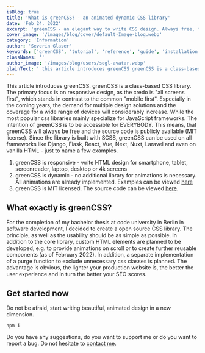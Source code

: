 ```yaml
---
isBlog: true
title: 'What is greenCSS? - an animated dynamic CSS library'
date: 'Feb 24. 2022'
excerpt: 'greenCSS - an elegant way to write CSS design. Always free, for anyone with any framework.'
cover_image: '/images/blog/cover/default-Image-blog.webp'
category: 'Information'
author: 'Severin Glaser'
keywords: ['greenCSS', 'tutorial', 'reference', 'guide', 'installation']
classNames: ''
author_image: '/images/blog/users/segl-avatar.webp'
plainText: ' this article introduces greenCSS greenCSS is a class-based css library the primary focus is on responsive design as the credo is all screens first which stands in contrast to the common mobile first especially in the coming years the demand for multiple design solutions and the coverage for a wide range of devices will considerably increase while the most popular css libraries mainly specialize for javascript frameworks the intention of greenCSS is to be accessible for everybody this means that greenCSS will always be free and the source code is publicly available mit license since the library is built with scss greenCSS can be used on all frameworks like django flask react vue next nuxt laravel and even on vanilla html - just to name a few examples 1 greenCSS is responsive - write html design for smartphone tablet screenreader laptop desktop or 4k screens 2 greenCSS is dynamic - no additional library for animations is necessary all animations are already implemented examples can be viewed here https www omen design docs animation example 3 greenCSS is mit licensed the source code can be viewed here https github com se-gl greenCSS what exactly is greenCSS? for the completion of my bachelor thesis at code university in berlin in software development i decided to create a open source css library the principle as well as the usability should be as simple as possible in addition to the core library custom html elements are planned to be developed e g to provide animations on scroll or to create further reusable components as of february 2022 in addition a separate implementation of a purge function to exclude unnecessary css classes is planned the advantage is obvious the lighter your production website is the better the user experience and in turn the better your seo scores get started now do not be afraid start writing beautiful animated design in a new dimension shell npm i do you have any suggestions do you want to support me or do you want to report a bug do not hesitate to contact me mailto info@greenCSS dev '
---
```


This article introduces greenCSS. greenCSS is a class-based CSS library. The primary focus is on responsive design, as the credo is "all screens first", which stands in contrast to the common "mobile first". Especially in the coming years, the demand for multiple design solutions and the coverage for a wide range of devices will considerably increase. While the most popular css libraries mainly specialize for JavaScript frameworks. The intention of greenCSS is to be accessible for EVERYBODY. This means, that greenCSS will always be free and the source code is publicly available (MIT license). Since the library is built with SCSS, greenCSS can be used on all frameworks like Django, Flask, React, Vue, Next, Nuxt, Laravel and even on vanilla HTML - just to name a few examples.

1.  greenCSS is responsive - write HTML design for smartphone, tablet, screenreader, laptop, desktop or 4k screens
2.  greenCSS is dynamic - no additional library for animations is necessary. All animations are already implemented. Examples can be viewed [here](https://www.greencss.dev/examples/animation)
3.  greenCSS is MIT licensed. The source code can be viewed [here](https://github.com/Se-Gl/greenCSS).

## What exactly is greenCSS?

For the completion of my bachelor thesis at code university in Berlin in software development, I decided to create a open source CSS library. The principle, as well as the usability should be as simple as possible. In addition to the core library, custom HTML elements are planned to be developed, e.g. to provide animations on scroll or to create further reusable components (as of February 2022). In addition, a separate implementation of a purge function to exclude unnecessary css classes is planned. The advantage is obvious, the lighter your production website is, the better the user experience and in turn the better your SEO scores.

## Get started now

Do not be afraid, start writing beautiful, animated design in a new dimension.

```shell
npm i
```

Do you have any suggestions, do you want to support me or do you want to report a bug. Do not hesitate to [contact me](mailto:info@greenCSS.dev).
